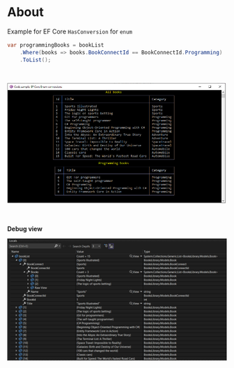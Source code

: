 ﻿# About

Example for EF Core `HasConversion` for `enum`

```csharp
var programmingBooks = bookList
    .Where(books => books.BookConnectId == BookConnectId.Programming)
    .ToList();
```
</br>

![Screen Shot](assets/ScreenShot.png)

</br>

**Debug view**

![Screen Shot1](assets/ScreenShot1.png)